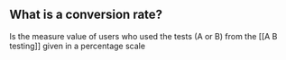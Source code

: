 

## What is a conversion rate?

Is the measure value of users who used the tests (A or B) from the [[A B testing]] given in a percentage scale